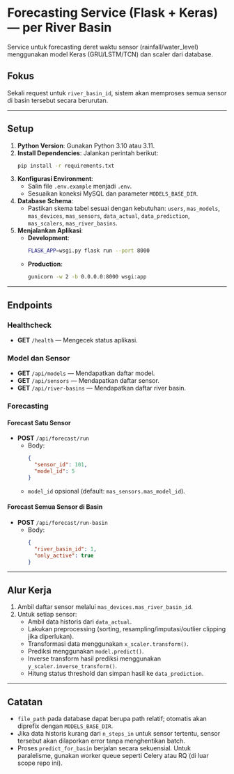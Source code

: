 # Forecasting Service (Flask + Keras) — per River Basin

Service untuk forecasting deret waktu sensor (rainfall/water_level) menggunakan model Keras (GRU/LSTM/TCN) dan scaler dari database.

## Fokus
Sekali request untuk `river_basin_id`, sistem akan memproses semua sensor di basin tersebut secara berurutan.

---

## Setup

1. **Python Version**: Gunakan Python 3.10 atau 3.11.
2. **Install Dependencies**: Jalankan perintah berikut:
   ```bash
   pip install -r requirements.txt
   ```
3. **Konfigurasi Environment**:
   - Salin file `.env.example` menjadi `.env`.
   - Sesuaikan koneksi MySQL dan parameter `MODELS_BASE_DIR`.
4. **Database Schema**:
   - Pastikan skema tabel sesuai dengan kebutuhan: `users`, `mas_models`, `mas_devices`, `mas_sensors`, `data_actual`, `data_prediction`, `mas_scalers`, `mas_river_basins`.
5. **Menjalankan Aplikasi**:
   - **Development**:
     ```bash
     FLASK_APP=wsgi.py flask run --port 8000
     ```
   - **Production**:
     ```bash
     gunicorn -w 2 -b 0.0.0.0:8000 wsgi:app
     ```

---

## Endpoints

### Healthcheck
- **GET** `/health` — Mengecek status aplikasi.

### Model dan Sensor
- **GET** `/api/models` — Mendapatkan daftar model.
- **GET** `/api/sensors` — Mendapatkan daftar sensor.
- **GET** `/api/river-basins` — Mendapatkan daftar river basin.

### Forecasting

#### Forecast Satu Sensor
- **POST** `/api/forecast/run`
  - Body:
    ```json
    {
      "sensor_id": 101,
      "model_id": 5
    }
    ```
  - `model_id` opsional (default: `mas_sensors.mas_model_id`).

#### Forecast Semua Sensor di Basin
- **POST** `/api/forecast/run-basin`
  - Body:
    ```json
    {
      "river_basin_id": 1,
      "only_active": true
    }
    ```

---

## Alur Kerja

1. Ambil daftar sensor melalui `mas_devices.mas_river_basin_id`.
2. Untuk setiap sensor:
   - Ambil data historis dari `data_actual`.
   - Lakukan preprocessing (sorting, resampling/imputasi/outlier clipping jika diperlukan).
   - Transformasi data menggunakan `x_scaler.transform()`.
   - Prediksi menggunakan `model.predict()`.
   - Inverse transform hasil prediksi menggunakan `y_scaler.inverse_transform()`.
   - Hitung status threshold dan simpan hasil ke `data_prediction`.

---

## Catatan

- `file_path` pada database dapat berupa path relatif; otomatis akan diprefix dengan `MODELS_BASE_DIR`.
- Jika data historis kurang dari `n_steps_in` untuk sensor tertentu, sensor tersebut akan dilaporkan error tanpa menghentikan batch.
- Proses `predict_for_basin` berjalan secara sekuensial. Untuk paralelisme, gunakan worker queue seperti Celery atau RQ (di luar scope repo ini).